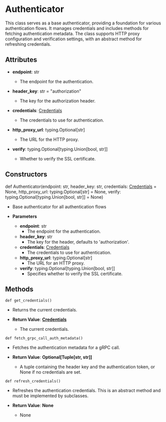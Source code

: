 # Authenticator

This class serves as a base authenticator, providing a foundation for various authentication flows. It manages credentials and includes methods for fetching authentication metadata. The class supports HTTP proxy configuration and verification settings, with an abstract method for refreshing credentials.

## Attributes

- **endpoint**: str
  - The endpoint for the authentication.

- **header_key**: str = &quot;authorization&quot;
  - The key for the authorization header.

- **credentials**: [Credentials](flytekit_configuration_internal_credentials)
  - The credentials to use for authentication.

- **http_proxy_url**: typing.Optional[str]
  - The URL for the HTTP proxy.

- **verify**: typing.Optional[typing.Union[bool, str]]
  - Whether to verify the SSL certificate.

## Constructors
def Authenticator(endpoint: str, header_key: str, credentials: [Credentials](flytekit_configuration_internal_credentials) = None, http_proxy_url: typing.Optional[str] = None, verify: typing.Optional[typing.Union[bool, str]] = None)
-  Base authenticator for all authentication flows
- **Parameters**

  - **endpoint**: str
    - The endpoint for the authentication.
  - **header_key**: str
    - The key for the header, defaults to &#x27;authorization&#x27;.
  - **credentials**: [Credentials](flytekit_configuration_internal_credentials)
    - The credentials to use for authentication.
  - **http_proxy_url**: typing.Optional[str]
    - The URL for an HTTP proxy.
  - **verify**: typing.Optional[typing.Union[bool, str]]
    - Specifies whether to verify the SSL certificate.



## Methods
```@classmethod
def get_credentials()
```
-  Returns the current credentials.

- **Return Value**:
**[Credentials](flytekit_configuration_internal_credentials)**
  - The current credentials.
```@classmethod
def fetch_grpc_call_auth_metadata()
```
-  Fetches the authentication metadata for a gRPC call.

- **Return Value**:
**Optional[Tuple[str, str]]**
  - A tuple containing the header key and the authentication token, or None if no credentials are set.
```@classmethod
def refresh_credentials()
```
-  Refreshes the authentication credentials. This is an abstract method and must be implemented by subclasses.

- **Return Value**:
**None**
  - None
